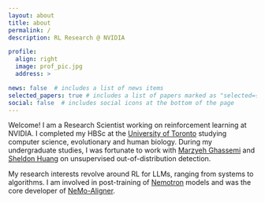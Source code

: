 ```yaml
---
layout: about
title: about
permalink: /
description: RL Research @ NVIDIA

profile:
  align: right
  image: prof_pic.jpg
  address: >

news: false  # includes a list of news items
selected_papers: true # includes a list of papers marked as "selected={true}"
social: false  # includes social icons at the bottom of the page
---
```


Welcome! I am a Research Scientist working on reinforcement learning at NVIDIA. I completed my HBSc at the [University of Toronto](https://www.utoronto.ca/) studying computer science, evolutionary and human biology. During my undergraduate studies, I was fortunate to work with [Marzyeh Ghassemi](https://healthyml.org/marzyeh/) and [Sheldon Huang](https://www.cs.toronto.edu/~huang/) on unsupervised out-of-distribution detection.

My research interests revolve around RL for LLMs, ranging from systems to algorithms. I am involved in post-training of [Nemotron](https://arxiv.org/pdf/2504.03624v1) models and was the core developer of [NeMo-Aligner](https://arxiv.org/abs/2405.01481).